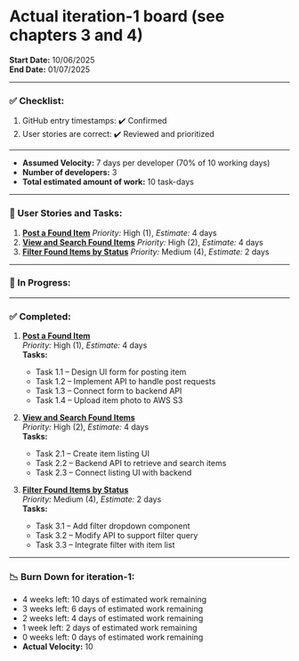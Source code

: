 # Actual iteration-1 board (see chapters 3 and 4)

**Start Date:** 10/06/2025  
**End Date:** 01/07/2025  

---

### ✅ Checklist:
1. GitHub entry timestamps: ✔️ Confirmed  
2. User stories are correct: ✔️ Reviewed and prioritized

---

- **Assumed Velocity:** 7 days per developer (70% of 10 working days)  
- **Number of developers:** 3  
- **Total estimated amount of work:** 10 task-days  

---

### 🔖 User Stories and Tasks:
1. **[Post a Found Item](./user_stories/user_story_post_found_item.md)** *Priority:* High (1), *Estimate:* 4 days
2. **[View and Search Found Items](./user_stories/user_story_view_search_items.md)** *Priority:* High (2), *Estimate:* 4 days
3. **[Filter Found Items by Status](./user_stories/user_story_filter_items.md)** *Priority:* Medium (4), *Estimate:* 2 days

---

### 🚧 In Progress:

---

### ✅ Completed:
1. **[Post a Found Item](./user_stories/user_story_post_found_item.md)**  
   *Priority:* High (1), *Estimate:* 4 days  
   **Tasks:**
   - Task 1.1 – Design UI form for posting item
   - Task 1.2 – Implement API to handle post requests
   - Task 1.3 – Connect form to backend API
   - Task 1.4 – Upload item photo to AWS S3

2. **[View and Search Found Items](./user_stories/user_story_view_search_items.md)**  
   *Priority:* High (2), *Estimate:* 4 days  
   **Tasks:**
   - Task 2.1 – Create item listing UI
   - Task 2.2 – Backend API to retrieve and search items
   - Task 2.3 – Connect listing UI with backend

3. **[Filter Found Items by Status](./user_stories/user_story_filter_items.md)**  
   *Priority:* Medium (4), *Estimate:* 2 days  
   **Tasks:**
   - Task 3.1 – Add filter dropdown component
   - Task 3.2 – Modify API to support filter query
   - Task 3.3 – Integrate filter with item list

---

### 📉 Burn Down for iteration-1:
- 4 weeks left: 10 days of estimated work remaining  
- 3 weeks left: 6 days of estimated work remaining 
- 2 weeks left: 4 days of estimated work remaining  
- 1 week left: 2 days of estimated work remaining  
- 0 weeks left: 0 days of estimated work remaining 
- **Actual Velocity:** 10
